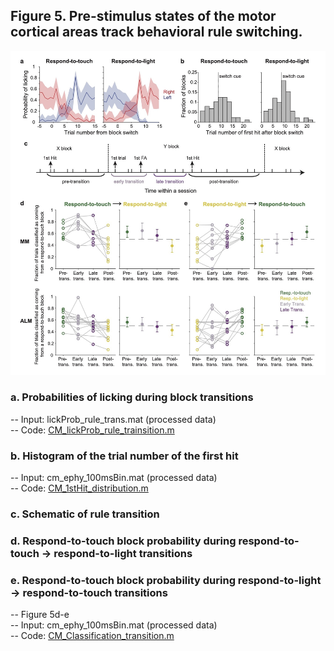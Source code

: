 ## Figure 5. Pre-stimulus states of the motor cortical areas track behavioral rule switching. 
<img src="Figure 5.jpg" width="800">

### a. Probabilities of licking during block transitions
  -- Input: lickProb_rule_trans.mat (processed data)\
  -- Code:  [CM_lickProb_rule_trainsition.m](CM_lickProb_rule_trainsition.m)
### b.	Histogram of the trial number of the first hit
  -- Input: cm_ephy_100msBin.mat (processed data)\
  -- Code: [CM_1stHit_distribution.m](CM_1stHit_distribution.m)
### c.	Schematic of rule transition
### d.	Respond-to-touch block probability during respond-to-touch -> respond-to-light transitions
### e.	Respond-to-touch block probability during respond-to-light -> respond-to-touch transitions
  -- Figure 5d-e\
  -- Input: cm_ephy_100msBin.mat  (processed data)\
  -- Code:  [CM_Classification_transition.m](CM_Classification_transition.m)
